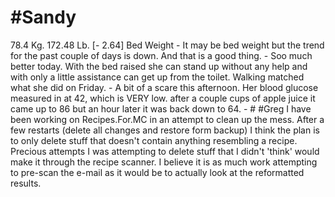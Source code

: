 # #Sandy
78.4 Kg. 172.48 Lb. [- 2.64] Bed Weight
	- It may be bed weight but the trend for the past couple of days is down.  And that is a good thing.
	- Soo much better today.  With the bed raised she can stand up without any help and with only a little assistance can get up from the toilet.  Walking matched what she did on Friday.
	- A bit of a scare this afternoon.  Her blood glucose measured in at 42, which is VERY low.  after a couple cups of apple juice it came up to 86 but an hour later it was back down to 64.
	- # #Greg
	  I have been working on Recipes.For.MC in an attempt to clean up the mess.  After a few restarts (delete all changes and restore form backup) I think the plan is to only delete stuff that doesn't contain anything resembling a recipe.  Precious attempts I was attempting to delete stuff that I didn't 'think' would make it through the recipe scanner.  I believe it is as much work attempting to pre-scan the e-mail as it would be to actually look at the reformatted results.